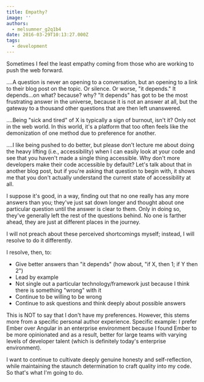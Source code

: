 ```yaml
---
title: Empathy?
image: ''
authors:
  - melsumner_g2q1b4
date: 2016-03-29T10:13:27.000Z
tags:
  - development
---
```

Sometimes I feel the least empathy coming from those who are working to push the web forward.

....A question is never an opening to a conversation, but an opening to a link to their blog post on the topic. Or silence. Or worse, "it depends." It depends...on what? because? why? "It depends" has got to be the most frustrating answer in the universe, because it is not an answer at all, but the gateway to a thousand other questions that are then left unanswered.

....Being "sick and tired" of X is typically a sign of burnout, isn't it? Only not in the web world. In this world, it's a platform that too often feels like the demonization of one method due to preference for another.

....I like being pushed to do better, but please don't lecture me about doing the heavy lifting (i.e., accessibility) when I can easily look at your code and see that you haven't made a single thing accessible. Why don't more developers make their code accessible by default? Let's talk about that in another blog post, but if you're asking that question to begin with, it shows me that you don't actually understand the current state of accessibility at all.

I suppose it's good, in a way, finding out that no one really has any more answers than you; they've just sat down longer and thought about one particular question until the answer is clear to them. Only in doing so, they've generally left the rest of the questions behind. No one is farther ahead, they are just at different places in the journey.

I will not preach about these perceived shortcomings myself; instead, I will resolve to do it differently.

I resolve, then, to:
<ul>
	<li>Give better answers than "it depends" (how about, "if X, then 1; if Y then 2")</li>
	<li>Lead by example</li>
	<li>Not single out a particular technology/framework just because I think there is something "wrong" with it</li>
	<li>Continue to be willing to be wrong</li>
	<li>Continue to ask questions and think deeply about possible answers</li>
</ul>
This is NOT to say that I don't have my preferences. However, this stems more from a specific personal author experience. Specific example: I prefer Ember over Angular in an enterprise environment because I found Ember to be more opinionated and as a result, better for large teams with varying levels of developer talent (which is definitely today's enterprise environment).

I want to continue to cultivate deeply genuine honesty and self-reflection, while maintaining the staunch determination to craft quality into my code. So that's what I'm going to do.